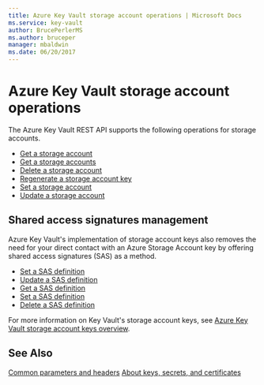 ```yaml
---
title: Azure Key Vault storage account operations | Microsoft Docs
ms.service: key-vault
author: BrucePerlerMS
ms.author: bruceper
manager: mbaldwin
ms.date: 06/20/2017
---
```

# Azure Key Vault storage account operations

The Azure Key Vault REST API supports the following operations for storage accounts.

- [Get a storage account](../../docs-ref-autogen/keyvault/GetStorageAccount.json)
- [Get a storage accounts](../../docs-ref-autogen/keyvault/GetStorageAccounts.json)
- [Delete a storage account](../../docs-ref-autogen/keyvault/DeleteStorageAccount.json)
- [Regenerate a storage account key](../../docs-ref-autogen/keyvault/RegenerateStorageAccountKey.json)
- [Set a storage account](../../docs-ref-autogen/keyvault/SetStorageAccount.json)
- [Update a storage account](../../docs-ref-autogen/keyvault/UpdateStorageAccount.json)

## Shared access signatures management

Azure Key Vault's implementation of storage account keys also removes the need for your direct contact with an Azure Storage Account key by offering shared access signatures (SAS) as a method.

- [Set a SAS definition](../../docs-ref-autogen/keyvault/SetSasDefinition.json)
- [Update a SAS definition](../../docs-ref-autogen/keyvault/UpdateSasDefinition.json)
- [Get a SAS definition](../../docs-ref-autogen/keyvault/GetSasDefinition.json)
- [Set a SAS definition](../../docs-ref-autogen/keyvault/SetSasDefinition.json)
- [Delete a SAS definition](../../docs-ref-autogen/keyvault/DeleteSasDefinition.json)

For more information on Key Vault's storage account keys, see [Azure Key Vault storage account keys overview](https://docs.microsoft.com/azure/key-vault/key-vault-ovw-storage-keys).

## See Also
[Common parameters and headers](common-parameters-and-headers.md)
[About keys, secrets, and certificates](about-keys--secrets-and-certificates.md)
